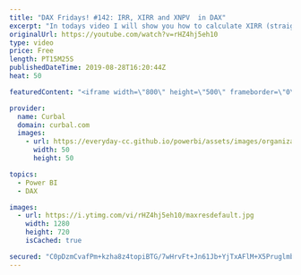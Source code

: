 ```yaml
---
title: "DAX Fridays! #142: IRR, XIRR and XNPV  in DAX"
excerpt: "In todays video I will show you how to calculate XIRR (straight forward) but also how to calculate IRR (missing function in DAX) #curbal #daxfridays #powerbi  The iRR calculation I have copied from here: https://community.powerbi.com/t5/Desktop/Measure-to-calculate-IRR/td-p/560402 Monthly XIRR: https://www.ablebits.com/office-addins-blog/2019/07/24/excel-xirr-nonperiodic-cash-flows/"
originalUrl: https://youtube.com/watch?v=rHZ4hj5eh10
type: video
price: Free
length: PT15M25S
publishedDateTime: 2019-08-28T16:20:44Z
heat: 50

featuredContent: "<iframe width=\"800\" height=\"500\" frameborder=\"0\" src=\"https://www.youtube.com/embed/rHZ4hj5eh10\" allow=\"accelerometer; autoplay; encrypted-media; gyroscope; picture-in-picture\" allowfullscreen></iframe>"

provider:
  name: Curbal
  domain: curbal.com
  images:
    - url: https://everyday-cc.github.io/powerbi/assets/images/organizations/curbal.com-50x50.jpg
      width: 50
      height: 50

topics:
  - Power BI
  - DAX

images:
  - url: https://i.ytimg.com/vi/rHZ4hj5eh10/maxresdefault.jpg
    width: 1280
    height: 720
    isCached: true

secured: "C0pDzmCvafPm+kzha8z4topiBTG/7wHrvFt+Jn61Jb+YjTxAFlM+X5PruglmbweW4RNHIjZwnIYNwF2mIssD6KH36JKFCZwjTcG46w6SDgHLCsgnzexaCExKh131tLhWANpN0AV9x12X3/hkA4npYdL6zGEJuooQc84tUwYqesoNe1qe0bd0RP4bQKORpm2waz2f9uRkDw+fFNi5IBm/z0egAvfZrW632C/rbWhmA0S8AzkBkoRk0wJ9mT7VqO1cc4sTzv6Q31SvmzN/kKtw0uTFr2HWEuxXngBBSRB+qHZvVCE0IV2/MdDsQVu+G9UH1TVM+lYfY4av93c1D+Cx05OIdUsN4xR4LfGeT0J6JIfPabboDmes8yrKt4GXJd9Rl+WnhEOPeJWjD8KYV7a36RENeMpkpDISKNSeWyKoulQ=;MXx056McBeAxRLpzjqMEYw=="
---
```


